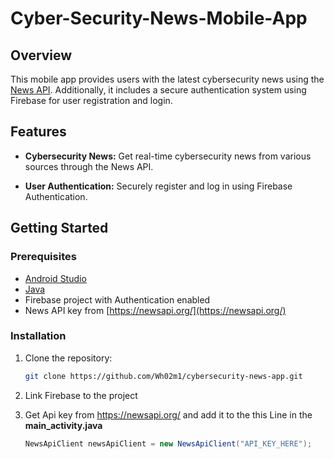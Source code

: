 # Cyber-Security-News-Mobile-App


## Overview

This mobile app provides users with the latest cybersecurity news using the [News API](https://newsapi.org/). Additionally, it includes a secure authentication system using Firebase for user registration and login.

## Features

- **Cybersecurity News:** Get real-time cybersecurity news from various sources through the News API.
  
- **User Authentication:** Securely register and log in using Firebase Authentication.


## Getting Started

### Prerequisites

-  [Android Studio](https://developer.android.com/studio)
- [Java](https://www.java.com/en/download/)
- Firebase project with Authentication enabled
- News API key from [https://newsapi.org/](https://newsapi.org/)

### Installation

1. Clone the repository:

   ```bash
   git clone https://github.com/Wh02m1/cybersecurity-news-app.git

2. Link Firebase to the project
3. Get Api key from https://newsapi.org/ and add it to the this Line in the **main_activity.java**
     ```java
     NewsApiClient newsApiClient = new NewsApiClient("API_KEY_HERE");
 
